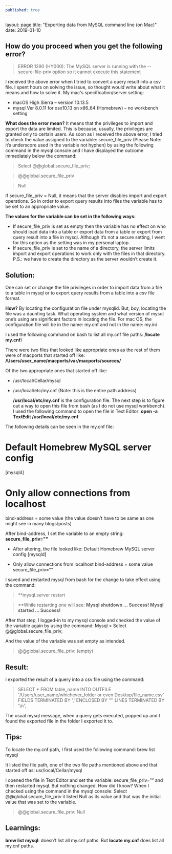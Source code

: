 ```yaml
---
published: true
---
```

layout: page
title: "Exporting data from MySQL command line (on Mac)"
date: 2019-01-10

## How do you proceed when you get the following error?

> ERROR 1290 (HY000): The MySQL server is running with the --secure-file-priv option so it cannot execute this statement

I received the above error when I tried to convert a query result into a csv file. I spent hours on solving the issue, so thought would write about what it means and how to solve it. My mac's specification/server setting:
- macOS High Sierra – version 10.13.5
- mysql Ver 8.0.11 for osx10.13 on x86_64 (Homebrew) – no workbench setting

**What does the error mean?**
It means that the privileges to import and export the data are limited. This is because, usually, the privileges are granted only to certain users. As soon as I received the above error, I tried to check the value assigned to the variable: secure_file_priv (Please Note: it’s underscore used in the variable not hyphen) by using the following command in the mysql console and I have displayed the outcome immediately below the command:

> Select @@global.secure_file_priv;

> @@global.secure_file_priv

> Null

If secure_file_priv = Null, it means that the server disables import and export operations. So in order to export query results into files the variable has to be set to an appropriate value.

**The values for the variable can be set in the following ways:**
- If secure_file_priv is set as empty then the variable has no effect on who should load data into a table or export data from a table or export from query result into a file in mysql. Although it’s not a secure setting, I went for this option as the setting was in my personal laptop.
- If secure_file_priv is set to the name of a directory, the server limits import and export operations to work only with the files in that directory. P.S.: we have to create the directory as the server wouldn’t create it.


## Solution:
One can set or change the file privileges in order to import data from a file to a table in mysql or to export query results from a table into a csv file format.

**How?**
By locating the configuration file under mysqlid. But, boy, locating the file was a daunting task. What operating system and what version of mysql one’s using are significant factors in locating the file. For mac OS, the configuration file will be in the name: my.cnf and not in the name: my.ini

I used the following command on bash to list all my.cnf file paths:
**/locate my.cnf**/

There were two files that looked like appropriate ones as the rest of them were of macports that started off like:
**/Users/user_name/macports/var/macports/sources/**

Of the two appropriate ones that started off like:
- /usr/local/Cellar/mysql
- /usr/local/etc/my.cnf (Note: this is the entire path address)

  **/usr/local/etc/my.cnf** is the configuration file. The next step is to figure out a way to open this file from bash (as I do not use mysql workbench). I used the following command to open the file in Text Editor: 
  **open -a TextEdit /usr/local/etc/my.cnf**

The following details can be seen in the my.cnf file:
# Default Homebrew MySQL server config
[mysqld]

# Only allow connections from localhost
bind-address = some value (the value doesn’t have to be same as one might see in many blogs/posts)

After bind-address, I set the variable to an empty string:
**secure_file_priv=""**

- After altering, the file looked like:
	Default Homebrew MySQL server config
	[mysqld]

- Only allow connections from localhost
	bind-address = some value
	secure_file_priv=""

I saved and restarted mysql from bash for the change to take effect using the command:

> **mysql.server restart

> **While restarting one will see:
**Mysql shutdown
…
Success!
Mysql started
…
Success!**

After that step, I logged-in to my mysql console and checked the value of the variable again by using the command: Mysql > Select @@global.secure_file_priv;

And the value of the variable was set empty as intended.

> @@global.secure_file_priv: (empty)


## Result:
I exported the result of a query into a csv file using the command:

> SELECT * FROM table_name INTO OUTFILE '/Users/user_name/whichever_folder or even Desktop/file_name.csv'
FIELDS TERMINATED BY ','
ENCLOSED BY '"'
LINES TERMINATED BY '\n';

The usual mysql message, when a query gets executed, popped up and I found the exported file in the folder I exported it to.

## Tips:
To locate the my.cnf path, I first used the following command:
brew list mysql

It listed the file path, one of the two file paths mentioned above and that started off as:
usr/local/Cellar/mysql

I opened the file in Text Editor and set the variable: secure_file_priv=”” and then restarted mysql. But nothing changed. How did I know? When I checked using the command in the mysql console:
Select @@global.secure_file_priv it listed Null as its value and that was the initial value that was set to the variable.

> @@global.secure_file_priv: Null

## Learnings:
**brew list mysql**: doesn’t list all my.cnf paths. But **locate my.cnf** does list all my.cnf paths.
